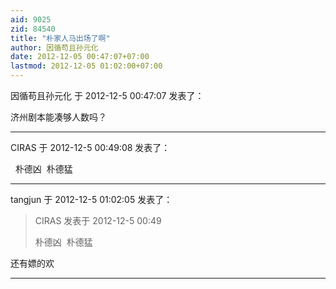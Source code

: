 ```yaml
---
aid: 9025
zid: 84540
title: "朴家人马出场了啊"
author: 因循苟且孙元化
date: 2012-12-05 00:47:07+07:00
lastmod: 2012-12-05 01:02:00+07:00
---
```


因循苟且孙元化 于 2012-12-5 00:47:07 发表了：

济州剧本能凑够人数吗？

---

CIRAS 于 2012-12-5 00:49:08 发表了：

&nbsp;&nbsp;朴德凶&nbsp;&nbsp;朴德猛

---

tangjun 于 2012-12-5 01:02:05 发表了：

> CIRAS 发表于 2012-12-5 00:49
>
> 朴德凶&nbsp;&nbsp;朴德猛

还有嫖的欢

---
